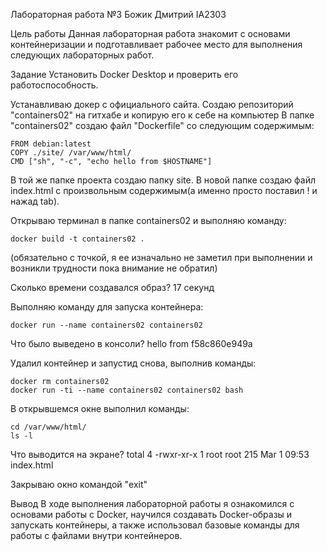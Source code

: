 
Лабораторная работа №3
Божик Дмитрий
IA2303

Цель работы
Данная лабораторная работа знакомит с основами контейнеризации и подготавливает рабочее место для выполнения следующих лабораторных работ.

Задание
Установить Docker Desktop и проверить его работоспособность.

Устанавливаю докер с официального сайта.
Создаю репозиторий  "containers02" на гитхабе и копирую его к себе на компьютер
В папке "containers02" создаю файл "Dockerfile" со следующим содержимым:

```
FROM debian:latest
COPY ./site/ /var/www/html/
CMD ["sh", "-c", "echo hello from $HOSTNAME"]
```

В той же папке проекта создаю папку site. В новой папке создаю файл index.html с произвольным содержимым(а именно просто поставил ! и нажад tab).

Открываю терминал в папке containers02 и выполняю команду:

```
docker build -t containers02 .
```
(обязательно с точкой, я ее изначально не заметил при выполнении и возникли трудности пока внимание не обратил)

Сколько времени создавался образ? 17 секунд

Выполняю команду для запуска контейнера:

```
docker run --name containers02 containers02
```

Что было выведено в консоли? hello from f58c860e949a

Удалил контейнер и запустид снова, выполнив команды:

```
docker rm containers02
docker run -ti --name containers02 containers02 bash
```

В открывшемся окне выполнил команды:

```
cd /var/www/html/
ls -l
```

Что выводится на экране?
total 4
-rwxr-xr-x 1 root root 215 Mar  1 09:53 index.html

Закрываю окно командой "exit"

Вывод
В ходе выполнения лабораторной работы я ознакомился с основами работы с Docker, научился создавать Docker-образы и запускать контейнеры, а также использовал базовые команды для работы с файлами внутри контейнеров.
